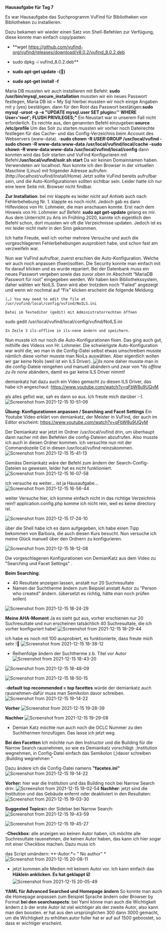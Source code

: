 **Hausaufgabe für Tag 7**

Es war Hausaufgabe das Suchprogramm VuFind für Bibliotheken von Bibliotheken zu installieren. 

Dazu bekamen wir wieder einen Satz von Shell-Befehlen zur Verfügung, diese konnte man einfach copy/pasten:

- **wget https://github.com/vufind-org/vufind/releases/download/v8.0.2/vufind_8.0.2.deb
- sudo dpkg -i vufind_8.0.2.deb**

- **sudo apt-get update   -(🦖)**

- **sudo apt-get install -f**

Maria DB mussten wir auch installieren mit Befehl:
**sudo /usr/bin/mysql_secure_installation**
mussten wir ein neues Passwort festlegen, Maria DB ist = My Sql 
hierbei mussten wir noch einige Angaben mit y (yes) bestätigen.
dann für den Root das Passwort bestätigen:**sudo mysql -uroot -p -e "UPDATE mysql.user SET plugin='' WHERE User='root'; FLUSH PRIVILEGES;"**
Ein Neustart war in unserem Fall nicht erforderlich. Es reichte aus, den genannten Befehl einzugeben:**source /etc/profile**
Um das Solr zu starten mussten wir vorher noch Dateirechte festlegen für das Cache- und das Config-Verzeichnis beim Account des Webservers (www-data).
-**sudo chown -R $USER:$GROUP /usr/local/vufind
-sudo chown -R www-data:www-data /usr/local/vufind/local/cache
-sudo chown -R www-data:www-data /usr/local/vufind/local/config**
dann konnten wird das Solr starten und VuFind Konfigurieren mit Befehl:**/usr/local/vufind/solr.sh start**
Da wir keinen Domainnamen haben. Verwendeten wir localhost. Nun konnte ich den Browser in der virtuellen Maschine (Linux) mit folgender Adresse aufrufen:
(http://localhost/vufind/Install/Home)
Jetzt sollte VuFind bereits aufrufbar sein, und die Auto-Konfigurationen sollten sichtbar sein.
Leider hatte ich nur eine leere Seite mit. Browser nicht findbar.


**Zur Installation**:
bei mir klappte es leider nicht auf Anhieb auch nach Fehlerbehebung Nr. 1. klappte es noch nicht.
Jedoch gab es dann Hilfevideos von Hr. Lohmeier, die man anschauen konnte. Erst nach dem Hinweis von Hr. Lohmeier auf Befehl: **sudo apt get-update** gelang es mir.
Aus dem Unterricht zu Aris im Frühling 2020, kannte ich eigentlich den Befehl schon, dort mussten wir oft die Verzeichnisse updaten. Jedoch ist es mir leider nicht mehr in den Sinn gekommen.

Ich hatte Freude, weil ich vorher mehrere Versuche und auch die vorgeschlagenen Fehlerbehebungen ausprobiert habe, und schon fast am verzweifeln war.

Nun war VuFind aufrufbar, zuerst erschien die Auto-Konfiguration. Welche wir auch noch anpassen (fixen)sollten.
Die Security konnte man einfach mit fix darauf klicken und es wurde repariert.
Bei der Datenbank muss ein neues Passwort vergeben sowie das zuvor oben im Abschnitt “MariaDB Passwort für root” eingegeben werden.
Wir haben kein Bibliothekssystem, daher wählen wir NoILS. Dann wird aber trotzdem noch “Failed” angezeigt und wenn wir nochmal auf “Fix” klicken erscheint die folgende Meldung:

    (…) You may need to edit the file at /usr/vufind/local/config/vufind/NoILS.ini

    Datei im Texteditor (gedit) mit Administratorrechten öffnen

sudo gedit /usr/local/vufind/local/config/vufind/NoILS.ini

    In Zeile 3 ils-offline in ils-none ändern und speichern.

Nun musste ich nur noch die Auto-Konfigurationen fixen. Das ging auch gut, mithilfe des Videos von Hr. Lohmeier.
Die schwierigste Auto-Konfiguration war wohl die, wo man in die Config-Datei selbst etwas umschreiben musste nämlich diese
vorher musste man NoiLs auswählen. Aber eigentlich wollen wir gar keine Noils (weil ist ein ILS Driver).
![ils none](https://user-images.githubusercontent.com/90834735/150584450-ed31ccc5-76a5-4b3f-8cf3-c4d88be51116.png)
daher musste man in die config-Dateie reingehen und manuell abändern und zwar von **ils offline zu ils none* abändern, damit es gar keine ILS Driver nimmt!


demiankatz hat dazu auch ein Video gemacht zu diesen ILS Driver, das habe ich angeschaut: https://www.youtube.com/watch?v=qFbW8u9UQyM

als alles gefixt war, sah es dann so aus. Ich freute mich darüber :-).
![Screenshot from 2021-12-15 10-51-06](https://user-images.githubusercontent.com/90834735/146193562-01443fb2-7c94-4127-a593-c844d8905d92.png)



**Übung: Konfigurationen anpassen / Searching and Facet Settings**
Ein Youtube Video erklärt von demiankatz, der Meister in VuFind, der auch im Editor erscheint: https://www.youtube.com/watch?v=qFbW8u9UQyM

Der Demiankatz war jetzt im Ordner /usr/local/vufind drin, um überhaupt dann nacher mit den Befehlen die config-Dateien abzufrufen.
Also musste ich auch in diesen Ordner kommen. Ich versuchte nun mit der Commandozeile Cd in diesen /usr/local/vufind reinzukommen.
![Screenshot from 2021-12-15 15-41-13](https://user-images.githubusercontent.com/90834735/146207073-1436cade-1843-46b4-9ad4-a9f0a178330e.png)


Gemäss Demiankatz wäre der Befehl zum ändern der Search-Config-Dateien so gewesen, leider hat es nicht funktioniert.
![Screenshot from 2021-12-15 16-07-58](https://user-images.githubusercontent.com/90834735/146213450-505b7373-8c8a-4ef9-872a-49ade46d2f1e.png)

ich versuche es weiter... ist ja Hausaufgabe...
![Screenshot from 2021-12-15 16-56-44](https://user-images.githubusercontent.com/90834735/146220478-c198ee89-eb11-471d-b84a-2614b4719fcb.png)


weiter Versuche hier, ich komme einfach nicht in das richtige Verzeichnis rein!!
application.config.php komme ich nicht rein, weil es keine directory ist. 

![Screenshot from 2021-12-15 17-24-10](https://user-images.githubusercontent.com/90834735/146225086-3cb109ee-8c24-42d0-8f0b-d2fe2bc585ab.png)

über die Shell habe ich es dann aufgegeben, ich habe einen Tipp bekommen von Barbora, die auch diesen Kurs besucht. Nun versuche ich meine Glück manuell über den Ordnern zu konfigurieren.

![Screenshot from 2021-12-15 18-12-08](https://user-images.githubusercontent.com/90834735/146233490-a77c58aa-b1e9-4652-8fc7-320f9e7170cb.png)


Die vorgeschlagenen Konfigurationen von DemianKatz aus dem Video zu "Searching und  Facet Settings" .

**Beim Searching**:
- 40 Resultate anzeigen lassen, anstatt nur 20 Suchresultate
- Namen der Suchtherme ändern zum Beipsiel anstatt Autor zu "Person who created" ändern. (übersetzt es richtig, hätte man noch prüfen sollen)

![Screenshot from 2021-12-15 18-24-29](https://user-images.githubusercontent.com/90834735/146235080-9ec96984-149b-44c8-90f7-610e5681d436.png)

**Meine AHA-Moment** Ja es sieht gut aus, vorher erschienen nur 20 Suchresultate und nun erscheinen tatsächlich 40 Suchresultate, die ich vorher konfiguriert habe!
![Screenshot from 2021-12-15 18-29-44](https://user-images.githubusercontent.com/90834735/146236011-f4fb85b4-7775-45d1-a0ac-ac38f10a7f99.png)

ich habe es noch mit 100 ausprobiert, es funktionierte, dass freute mich sehr !🦖
![Screenshot from 2021-12-15 18-38-12](https://user-images.githubusercontent.com/90834735/146237080-a759a9e3-9fff-4a62-9445-acfc1254bc7e.png)


- Reihenfolge ändern der Suchtherme z.b. Titel vor Autor 
![Screenshot from 2021-12-15 18-43-20](https://user-images.githubusercontent.com/90834735/146238202-af949680-c7e3-46f6-92de-3a64cbd35c0c.png)


![Screenshot from 2021-12-15 18-48-09](https://user-images.githubusercontent.com/90834735/146239810-38f3ce84-659d-47ee-8679-4f4c228550ea.png)

![Screenshot from 2021-12-15 18-50-15](https://user-images.githubusercontent.com/90834735/146239027-738fce42-df6f-4ca2-9b54-6519b06d646e.png)


-**default top recommended = top facettes** würde der demiankatz auch rausnehmen-dafür muss man Semikolon davor schreiben.
![Screenshot from 2021-12-15 19-14-22](https://user-images.githubusercontent.com/90834735/146244502-082fd588-3380-47ba-9adf-6b0e498ae634.png)

**Vorher**
![Screenshot from 2021-12-15 19-28-39](https://user-images.githubusercontent.com/90834735/146244647-946d8457-308e-479e-90ac-025804d20f23.png)

**Nachher**
![Screenshot from 2021-12-15 19-29-08](https://user-images.githubusercontent.com/90834735/146244617-24a2d9c2-0dd0-457c-aa32-733fe77bc8a5.png)

- Demian Katz möchte nun auch noch die OCLC Nummer zu den Suchthermen hinzufügen. Das lasse ich jetzt weg.


**Bei den Facetten**
Ich möchte nun den Instructor und die Building für die Narrow Search rausnehmen, so wie es Demiankatz vorschlägt:
;Institution wegnehmen, in Config-Datei einfach das Semikolon (;)davor schreiben
;Building wegnehmen "

Dazu ändere ich die Config-Datei namens **"facetes.ini"**
![Screenshot from 2021-12-15 19-14-22](https://user-images.githubusercontent.com/90834735/146242479-ec4194f8-0bce-4bac-bc49-e934d57c2052.png)


**Vorher:** hier war die Institution und das Building noch bei Narrow Search drin:
![Screenshot from 2021-12-15 19-02-54](https://user-images.githubusercontent.com/90834735/146241189-7c08d2e7-cb46-477c-9d6e-f4d3ed5155fe.png)
**Nachher**: jetzt sind die Institution und das Gebäude enfernt oder deaktiviert in den Resultaten:
![Screenshot from 2021-12-15 19-03-30](https://user-images.githubusercontent.com/90834735/146241350-87d0e6cc-7b3e-4fcc-9970-c92750e432ec.png)

**Suggested Topics**in der Sidebar bei Narrow Search:
![Screenshot from 2021-12-15 19-43-59](https://user-images.githubusercontent.com/90834735/146247047-988e61af-e129-4445-bc35-b9415dbc40ef.png)

![Screenshot from 2021-12-15 19-45-27](https://user-images.githubusercontent.com/90834735/146246510-acfd1fa4-05ed-40c9-a457-1f7f4acd474f.png)

-**Checkbox**: alle anzeigen wo keinen Autor haben, ich möchte alle Suchresultate rausnehmen, die keinen Autor haben, das kann ich hier sogar mit einer Checkbox machen. Dazu muss ich

 das Script umändern: **-Autor:*= " No author" *
 ![Screenshot from 2021-12-15 20-08-11](https://user-images.githubusercontent.com/90834735/146249560-9ed85e3f-07ca-4109-9763-ab0e11156d33.png)
 
- jetzt kommen alle Medien mit keinem Autor vor. Ich kann einfach das **Häklein anklicken. Es hat geklappt ☑️**
![Screenshot from 2021-12-15 20-05-49](https://user-images.githubusercontent.com/90834735/146249464-e0798254-616d-4005-9250-560302f269e8.png)


**YAML für Advanced Searched und Homepage ändern**
So konnte man auch die Homepage anpassen zum Beispiel Sprache ändern oder Browser by Format
**bei den searchaspects**: bei Yaml könne man auch die Wichtigkeit ändern z.b  der erste Autor ist viel wichtiger als der zweite Autor, also kann man den boosten.
er hat aus den ursprünglichen 300 dann 3000 gemacht, um  die Wichtigkeit zu erhöhen.autor fuller hat er auf auf 1500 geboostet, so dass er wichtiger erscheint.







